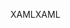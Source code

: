 <span data-ttu-id="78d26-101">XAML</span><span class="sxs-lookup"><span data-stu-id="78d26-101">XAML</span></span>